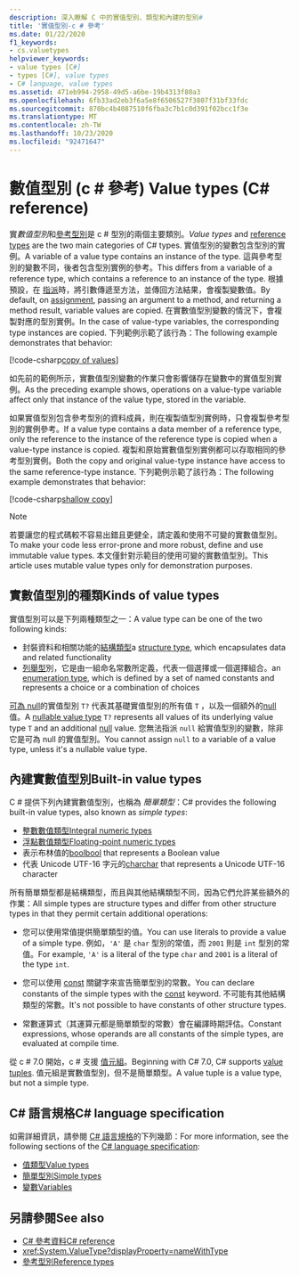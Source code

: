 ```yaml
---
description: 深入瞭解 C 中的實值型別、類型和內建的型別#
title: '實值型別-c # 參考'
ms.date: 01/22/2020
f1_keywords:
- cs.valuetypes
helpviewer_keywords:
- value types [C#]
- types [C#], value types
- C# language, value types
ms.assetid: 471eb994-2958-49d5-a6be-19b4313f80a3
ms.openlocfilehash: 6fb33ad2eb3f6a5e8f6506527f3807f31bf33fdc
ms.sourcegitcommit: 870bc4b4087510f6fba3c7b1c0d391f02bcc1f3e
ms.translationtype: MT
ms.contentlocale: zh-TW
ms.lasthandoff: 10/23/2020
ms.locfileid: "92471647"
---
```

# <a name="value-types-c-reference"></a><span data-ttu-id="5be2d-103">數值型別 (c # 參考) </span><span class="sxs-lookup"><span data-stu-id="5be2d-103">Value types (C# reference)</span></span>

<span data-ttu-id="5be2d-104">實*數值型別*和[參考型別](../keywords/reference-types.md)是 c # 型別的兩個主要類別。</span><span class="sxs-lookup"><span data-stu-id="5be2d-104">*Value types* and [reference types](../keywords/reference-types.md) are the two main categories of C# types.</span></span> <span data-ttu-id="5be2d-105">實值型別的變數包含型別的實例。</span><span class="sxs-lookup"><span data-stu-id="5be2d-105">A variable of a value type contains an instance of the type.</span></span> <span data-ttu-id="5be2d-106">這與參考型別的變數不同，後者包含型別實例的參考。</span><span class="sxs-lookup"><span data-stu-id="5be2d-106">This differs from a variable of a reference type, which contains a reference to an instance of the type.</span></span> <span data-ttu-id="5be2d-107">根據預設，在 [指派](../operators/assignment-operator.md)時，將引數傳遞至方法，並傳回方法結果，會複製變數值。</span><span class="sxs-lookup"><span data-stu-id="5be2d-107">By default, on [assignment](../operators/assignment-operator.md), passing an argument to a method, and returning a method result, variable values are copied.</span></span> <span data-ttu-id="5be2d-108">在實數值型別變數的情況下，會複製對應的型別實例。</span><span class="sxs-lookup"><span data-stu-id="5be2d-108">In the case of value-type variables, the corresponding type instances are copied.</span></span> <span data-ttu-id="5be2d-109">下列範例示範了該行為：</span><span class="sxs-lookup"><span data-stu-id="5be2d-109">The following example demonstrates that behavior:</span></span>

[!code-csharp[copy of values](snippets/shared/ValueTypes.cs#ValueTypeCopied)]

<span data-ttu-id="5be2d-110">如先前的範例所示，實數值型別變數的作業只會影響儲存在變數中的實值型別實例。</span><span class="sxs-lookup"><span data-stu-id="5be2d-110">As the preceding example shows, operations on a value-type variable affect only that instance of the value type, stored in the variable.</span></span>

<span data-ttu-id="5be2d-111">如果實值型別包含參考型別的資料成員，則在複製值型別實例時，只會複製參考型別的實例參考。</span><span class="sxs-lookup"><span data-stu-id="5be2d-111">If a value type contains a data member of a reference type, only the reference to the instance of the reference type is copied when a value-type instance is copied.</span></span> <span data-ttu-id="5be2d-112">複製和原始實數值型別實例都可以存取相同的參考型別實例。</span><span class="sxs-lookup"><span data-stu-id="5be2d-112">Both the copy and original value-type instance have access to the same reference-type instance.</span></span> <span data-ttu-id="5be2d-113">下列範例示範了該行為：</span><span class="sxs-lookup"><span data-stu-id="5be2d-113">The following example demonstrates that behavior:</span></span>

[!code-csharp[shallow copy](snippets/shared/ValueTypes.cs#ShallowCopy)]

> [!NOTE]
> <span data-ttu-id="5be2d-114">若要讓您的程式碼較不容易出錯且更健全，請定義和使用不可變的實數值型別。</span><span class="sxs-lookup"><span data-stu-id="5be2d-114">To make your code less error-prone and more robust, define and use immutable value types.</span></span> <span data-ttu-id="5be2d-115">本文僅針對示範目的使用可變的實數值型別。</span><span class="sxs-lookup"><span data-stu-id="5be2d-115">This article uses mutable value types only for demonstration purposes.</span></span>

## <a name="kinds-of-value-types"></a><span data-ttu-id="5be2d-116">實數值型別的種類</span><span class="sxs-lookup"><span data-stu-id="5be2d-116">Kinds of value types</span></span>

<span data-ttu-id="5be2d-117">實值型別可以是下列兩種類型之一：</span><span class="sxs-lookup"><span data-stu-id="5be2d-117">A value type can be one of the two following kinds:</span></span>

- <span data-ttu-id="5be2d-118">封裝資料和相關功能的[結構類型](struct.md)</span><span class="sxs-lookup"><span data-stu-id="5be2d-118">a [structure type](struct.md), which encapsulates data and related functionality</span></span>
- <span data-ttu-id="5be2d-119">[列舉型](enum.md)別，它是由一組命名常數所定義，代表一個選擇或一個選擇組合。</span><span class="sxs-lookup"><span data-stu-id="5be2d-119">an [enumeration type](enum.md), which is defined by a set of named constants and represents a choice or a combination of choices</span></span>

<span data-ttu-id="5be2d-120">[可為 null](nullable-value-types.md)的實值型別 `T?` 代表其基礎實值型別的所有值 `T` ，以及一個額外的[null](../keywords/null.md)值。</span><span class="sxs-lookup"><span data-stu-id="5be2d-120">A [nullable value type](nullable-value-types.md) `T?` represents all values of its underlying value type `T` and an additional [null](../keywords/null.md) value.</span></span> <span data-ttu-id="5be2d-121">您無法指派 `null` 給實值型別的變數，除非它是可為 null 的實值型別。</span><span class="sxs-lookup"><span data-stu-id="5be2d-121">You cannot assign `null` to a variable of a value type, unless it's a nullable value type.</span></span>

## <a name="built-in-value-types"></a><span data-ttu-id="5be2d-122">內建實數值型別</span><span class="sxs-lookup"><span data-stu-id="5be2d-122">Built-in value types</span></span>

<span data-ttu-id="5be2d-123">C # 提供下列內建實數值型別，也稱為 *簡單類型*：</span><span class="sxs-lookup"><span data-stu-id="5be2d-123">C# provides the following built-in value types, also known as *simple types*:</span></span>

- [<span data-ttu-id="5be2d-124">整數數值類型</span><span class="sxs-lookup"><span data-stu-id="5be2d-124">Integral numeric types</span></span>](integral-numeric-types.md)
- [<span data-ttu-id="5be2d-125">浮點數值類型</span><span class="sxs-lookup"><span data-stu-id="5be2d-125">Floating-point numeric types</span></span>](floating-point-numeric-types.md)
- <span data-ttu-id="5be2d-126">表示布林值的[bool](bool.md)</span><span class="sxs-lookup"><span data-stu-id="5be2d-126">[bool](bool.md) that represents a Boolean value</span></span>
- <span data-ttu-id="5be2d-127">代表 Unicode UTF-16 字元的[char](char.md)</span><span class="sxs-lookup"><span data-stu-id="5be2d-127">[char](char.md) that represents a Unicode UTF-16 character</span></span>

<span data-ttu-id="5be2d-128">所有簡單類型都是結構類型，而且與其他結構類型不同，因為它們允許某些額外的作業：</span><span class="sxs-lookup"><span data-stu-id="5be2d-128">All simple types are structure types and differ from other structure types in that they permit certain additional operations:</span></span>

- <span data-ttu-id="5be2d-129">您可以使用常值提供簡單類型的值。</span><span class="sxs-lookup"><span data-stu-id="5be2d-129">You can use literals to provide a value of a simple type.</span></span> <span data-ttu-id="5be2d-130">例如，`'A'` 是 `char` 型別的常值，而 `2001` 則是 `int` 型別的常值。</span><span class="sxs-lookup"><span data-stu-id="5be2d-130">For example, `'A'` is a literal of the type `char` and `2001` is a literal of the type `int`.</span></span>

- <span data-ttu-id="5be2d-131">您可以使用 [const](../keywords/const.md) 關鍵字來宣告簡單型別的常數。</span><span class="sxs-lookup"><span data-stu-id="5be2d-131">You can declare constants of the simple types with the [const](../keywords/const.md) keyword.</span></span> <span data-ttu-id="5be2d-132">不可能有其他結構類型的常數。</span><span class="sxs-lookup"><span data-stu-id="5be2d-132">It's not possible to have constants of other structure types.</span></span>

- <span data-ttu-id="5be2d-133">常數運算式（其運算元都是簡單類型的常數）會在編譯時期評估。</span><span class="sxs-lookup"><span data-stu-id="5be2d-133">Constant expressions, whose operands are all constants of the simple types, are evaluated at compile time.</span></span>

<span data-ttu-id="5be2d-134">從 c # 7.0 開始，c # 支援 [值元組](value-tuples.md)。</span><span class="sxs-lookup"><span data-stu-id="5be2d-134">Beginning with C# 7.0, C# supports [value tuples](value-tuples.md).</span></span> <span data-ttu-id="5be2d-135">值元組是實數值型別，但不是簡單類型。</span><span class="sxs-lookup"><span data-stu-id="5be2d-135">A value tuple is a value type, but not a simple type.</span></span>

## <a name="c-language-specification"></a><span data-ttu-id="5be2d-136">C# 語言規格</span><span class="sxs-lookup"><span data-stu-id="5be2d-136">C# language specification</span></span>

<span data-ttu-id="5be2d-137">如需詳細資訊，請參閱 [C# 語言規格](~/_csharplang/spec/introduction.md)的下列幾節：</span><span class="sxs-lookup"><span data-stu-id="5be2d-137">For more information, see the following sections of the [C# language specification](~/_csharplang/spec/introduction.md):</span></span>

- [<span data-ttu-id="5be2d-138">值類型</span><span class="sxs-lookup"><span data-stu-id="5be2d-138">Value types</span></span>](~/_csharplang/spec/types.md#value-types)
- [<span data-ttu-id="5be2d-139">簡單型別</span><span class="sxs-lookup"><span data-stu-id="5be2d-139">Simple types</span></span>](~/_csharplang/spec/types.md#simple-types)
- [<span data-ttu-id="5be2d-140">變數</span><span class="sxs-lookup"><span data-stu-id="5be2d-140">Variables</span></span>](~/_csharplang/spec/variables.md)

## <a name="see-also"></a><span data-ttu-id="5be2d-141">另請參閱</span><span class="sxs-lookup"><span data-stu-id="5be2d-141">See also</span></span>

- [<span data-ttu-id="5be2d-142">C# 參考資料</span><span class="sxs-lookup"><span data-stu-id="5be2d-142">C# reference</span></span>](../index.md)
- <xref:System.ValueType?displayProperty=nameWithType>
- [<span data-ttu-id="5be2d-143">參考型別</span><span class="sxs-lookup"><span data-stu-id="5be2d-143">Reference types</span></span>](../keywords/reference-types.md)
